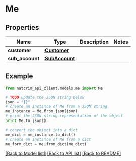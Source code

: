 # Me


## Properties
Name | Type | Description | Notes
------------ | ------------- | ------------- | -------------
**customer** | [**Customer**](Customer.md) |  | 
**sub_account** | [**SubAccount**](SubAccount.md) |  | 

## Example

```python
from natcrim_api_client.models.me import Me

# TODO update the JSON string below
json = "{}"
# create an instance of Me from a JSON string
me_instance = Me.from_json(json)
# print the JSON string representation of the object
print Me.to_json()

# convert the object into a dict
me_dict = me_instance.to_dict()
# create an instance of Me from a dict
me_form_dict = me.from_dict(me_dict)
```
[[Back to Model list]](../README.md#documentation-for-models) [[Back to API list]](../README.md#documentation-for-api-endpoints) [[Back to README]](../README.md)



